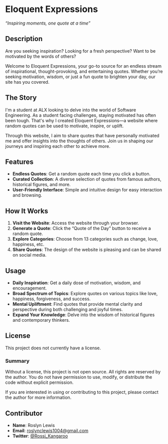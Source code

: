 # Eloquent Expressions

*“Inspiring moments, one quote at a time”*

## Description

Are you seeking inspiration? Looking for a fresh perspective? Want to be motivated by the words of others?

Welcome to Eloquent Expressions, your go-to source for an endless stream of inspirational, thought-provoking, and entertaining quotes. Whether you’re seeking motivation, wisdom, or just a fun quote to brighten your day, our site has you covered.

## The Story

I'm a student at ALX looking to delve into the world of Software Engineering. As a student facing challenges, staying motivated has often been tough. That's why I created Eloquent Expressions—a website where random quotes can be used to motivate, inspire, or uplift.

Through this website, I aim to share quotes that have personally motivated me and offer insights into the thoughts of others. Join us in shaping our journeys and inspiring each other to achieve more.

## Features

- **Endless Quotes**: Get a random quote each time you click a button.
- **Curated Collection**: A diverse selection of quotes from famous authors, historical figures, and more.
- **User-Friendly Interface**: Simple and intuitive design for easy interaction and browsing.

## How It Works

1. **Visit the Website**: Access the website through your browser.
2. **Generate a Quote**: Click the “Quote of the Day” button to receive a random quote.
3. **Explore Categories**: Choose from 13 categories such as change, love, happiness, etc.
4. **Share Quotes**: The design of the website is pleasing and can be shared on social media.

## Usage

- **Daily Inspiration**: Get a daily dose of motivation, wisdom, and encouragement.
- **Broad Spectrum of Topics**: Explore quotes on various topics like love, happiness, forgiveness, and success.
- **Mental Upliftment**: Find quotes that provide mental clarity and perspective during both challenging and joyful times.
- **Expand Your Knowledge**: Delve into the wisdom of historical figures and contemporary thinkers.

## License

This project does not currently have a license.

### Summary

Without a license, this project is not open source. All rights are reserved by the author. You do not have permission to use, modify, or distribute the code without explicit permission.

If you are interested in using or contributing to this project, please contact the author for more information.

## Contributor

- **Name**: Roslyn Lewis
- **Email**: roslynclewis1004@gmail.com
- **Twitter**: [@Rossi_Kangaroo](https://twitter.com/Rossi_Kangaroo)

